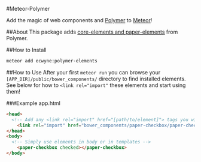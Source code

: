 #Meteor-Polymer

Add the magic of web components and [Polymer](http://polymer-project.org) to [Meteor](http://meteor.com)!

##About
This package adds [core-elements and paper-elements](http://www.polymer-project.org/docs/elements/) from Polymer.

##How to Install

```bash
meteor add ecwyne:polymer-elements
```

##How to Use
After your first `meteor run` you can browse your `[APP_DIR]/public/bower_components/` directory to find installed elements. See below for how to `<link rel="import"` these elements and start using them!

###Example
app.html
```html
<head>
  <!-- Add any <link rel="import" href="[path/to/element]"> tags you will use -->
	<link rel="import" href="bower_components/paper-checkbox/paper-checkbox.html">
</head>
<body>
  <!-- Simply use elements in body or in templates -->
	<paper-checkbox checked></paper-checkbox>
</body>
```
